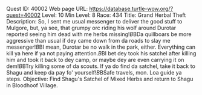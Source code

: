 Quest ID: 40002
Web page URL: https://database.turtle-wow.org/?quest=40002
Level: 10
Min Level: 8
Race: 434
Title: Grand Herbal Theft
Description: So, I sent me usual messenger to deliver the good stuff to Mulgore, but, ya see, that grumpy orc riding his wolf around Durotar reported seeing him dead with me herbs missing!$B$BDa quillboars be more aggressive than usual if dey came down from da roads to slay me messenger!$B$BI mean, Durotar be no walk in the park, either. Everything can kill ya here if ya not paying attention.$B$BI bet dey took his satchel after killing him and took it back to dey camp, or maybe dey are even carrying it on dem!$B$BTry killing some of da scouts. If ya do find da satchel, take it back to Shagu and keep da pay fo' yourself!$B$BSafe travels, mon. Loa guide ya steps.
Objective: Find Shagu's Satchel of Mixed Herbs and return to Shagu in Bloodhoof Village.
